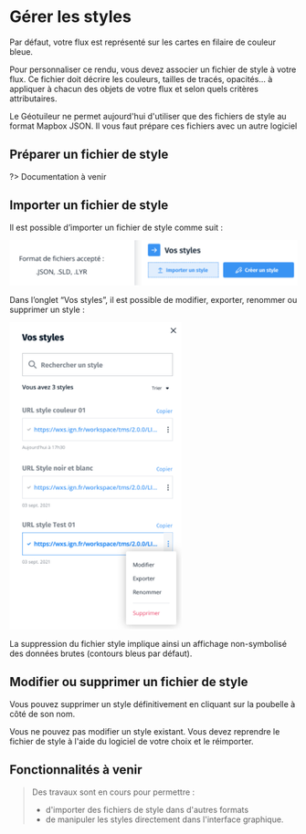 # Gérer les styles

Par défaut, votre flux est représenté sur les cartes en filaire de couleur bleue.

Pour personnaliser ce rendu, vous devez associer un fichier de style à votre flux. Ce fichier doit décrire les couleurs, tailles de tracés, opacités... à appliquer à chacun des objets de votre flux et selon quels critères attributaires.

Le Géotuileur ne permet aujourd'hui d'utiliser que des fichiers de style au format Mapbox JSON. Il vous faut prépare ces fichiers avec un autre logiciel

## Préparer un fichier de style

?> Documentation à venir 
## Importer un fichier de style

Il est possible d’importer un fichier de style comme suit :

![](./img/style/ajouter_importer_fichier_style.png)

Dans l’onglet “Vos styles”, il est possible de modifier, exporter, renommer ou
supprimer un style :

![](./img/style/gerer_fichier_style.png)

La suppression du fichier style implique ainsi un affichage non-symbolisé des
données brutes (contours bleus par défaut).

## Modifier ou supprimer un fichier de style

Vous pouvez supprimer un style définitivement en cliquant sur la poubelle à côté de son nom.

Vous ne pouvez pas modifier un style existant. Vous devez reprendre le fichier de style à l'aide du logiciel de votre choix et le réimporter.

## Fonctionnalités à venir

> Des travaux sont en cours pour permettre :
>  * d'importer des fichiers de style dans d'autres formats 
>  * de manipuler les styles directement dans l'interface graphique.